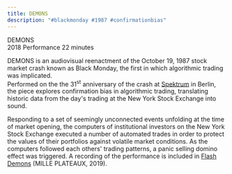 ```yaml
---
title: DEMONS
description: "#blackmonday #1987 #confirmationbias"
---
```


DEMONS<span class="dc-hide-on-large"><br>2018</span>
Performance
22 minutes
<span class="dc-hide-on-large"><br></span>

DEMONS is an audiovisual reenactment of the October 19, 1987 stock market crash known as Black Monday, the first in which algorithmic trading was implicated.<br>
Performed on the the 31<sup>st</sup> anniversary of the crash at <a href="https://radicalnetworks.org/archives/2018/participants/network-ensemble/" target="_blank">Spektrum</a> in Berlin, the piece explores confirmation bias in algorithmic trading, translating historic data from the day's trading at the New York Stock Exchange into sound.

Responding to a set of seemingly unconnected events unfolding at the time of market opening, the computers of institutional investors on the New York Stock Exchange executed a number of automated trades in order to protect the values of their portfolios against volatile market conditions. As the computers followed each others' trading patterns, a panic selling domino effect was triggered. A recording of the performance is included in <a href="https://forceincmilleplateaux.bandcamp.com/album/flash-demons" target="_blank">Flash Demons</a> (MILLE PLATEAUX, 2019).